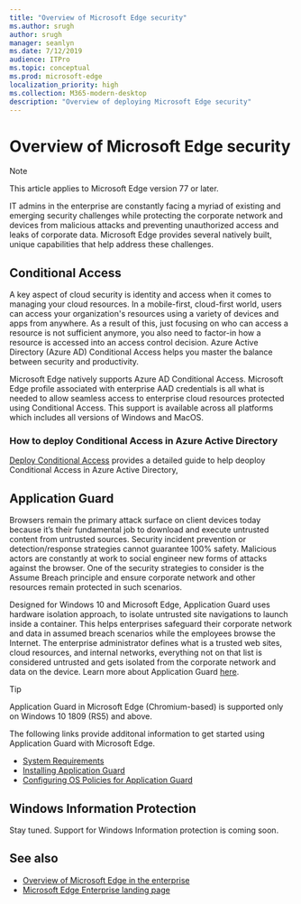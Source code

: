 ```yaml
---
title: "Overview of Microsoft Edge security"
ms.author: srugh
author: srugh
manager: seanlyn
ms.date: 7/12/2019
audience: ITPro
ms.topic: conceptual
ms.prod: microsoft-edge
localization_priority: high
ms.collection: M365-modern-desktop
description: "Overview of deploying Microsoft Edge security"
---
```


# Overview of Microsoft Edge security
  
> [!NOTE]
> This article applies to Microsoft Edge version 77 or later.

IT admins in the enterprise are constantly facing a myriad of existing and emerging security challenges while protecting the corporate network and devices from malicious attacks and preventing unauthorized access and leaks of corporate data. Microsoft Edge provides several natively built, unique capabilities that help address these challenges.

## Conditional Access
A key aspect of cloud security is identity and access when it comes to managing your cloud resources. In a mobile-first, cloud-first world, users can access your organization's resources using a variety of devices and apps from anywhere. As a result of this, just focusing on who can access a resource is not sufficient anymore, you also need to factor-in how a resource is accessed into an access control decision. Azure Active Directory (Azure AD) Conditional Access helps you master the balance between security and productivity.

Microsoft Edge natively supports Azure AD Conditional Access. Microsoft Edge profile associated with enterprise AAD credentials is all what is needed to allow seamless access to enterprise cloud resources protected using Conditional Access. This support is available across all platforms which includes all versions of Windows and MacOS. 

### How to deploy Conditional Access in Azure Active Directory 
[Deploy Conditional Access](https://docs.microsoft.com/en-us/azure/active-directory/conditional-access/plan-conditional-access) provides a detailed guide to help deoploy Conditional Access in Azure Active Directory,

## Application Guard
Browsers remain the primary attack surface on client devices today because it’s their fundamental job to download and execute untrusted content from untrusted sources. Security incident prevention or detection/response strategies cannot guarantee 100% safety. Malicious actors are constantly at work to social engineer new forms of attacks against the browser. One of the security strategies to consider is the Assume Breach principle and ensure corporate network and other resources remain protected in such scenarios. 

Designed for Windows 10 and Microsoft Edge, Application Guard uses hardware isolation approach, to isolate untrusted site navigations to launch inside a container. This helps enterprises safeguard their corporate network and data in assumed breach scenarios while the employees browse the Internet. The enterprise administrator defines what is a trusted web sites, cloud resources, and internal networks, everything not on that list is considered untrusted and gets isolated from the corporate network and data on the device. Learn more about Application Guard [here](https://docs.microsoft.com/en-us/windows/security/threat-protection/windows-defender-application-guard/wd-app-guard-overview). 

  > [!TIP] 
  > Application Guard in Microsoft Edge (Chromium-based) is supported only on Windows 10 1809 (RS5) and above.

The following links provide additonal information to get started using Application Guard with Microsoft Edge. 

- [System Requirements](https://docs.microsoft.com/en-us/windows/security/threat-protection/windows-defender-application-guard/reqs-wd-app-guard)
- [Installing Application Guard](https://docs.microsoft.com/en-us/windows/security/threat-protection/windows-defender-application-guard/install-wd-app-guard)
- [Configuring OS Policies for Application Guard](https://docs.microsoft.com/en-us/windows/security/threat-protection/windows-defender-application-guard/configure-wd-app-guard)

## Windows Information Protection 
Stay tuned. Support for Windows Information protection is coming soon. 

## See also

- [Overview of Microsoft Edge in the enterprise](overview-edge-in-the-enterprise.md)
- [Microsoft Edge Enterprise landing page](https://aka.ms/EdgeEnterprise)
